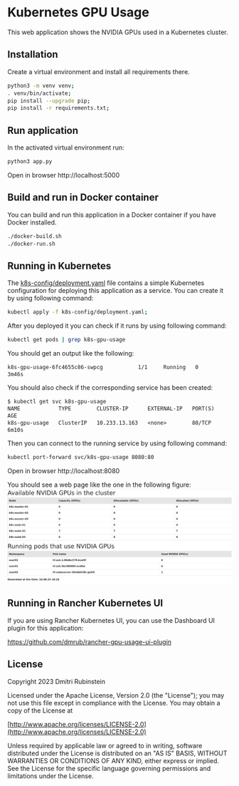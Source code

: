 # Kubernetes GPU Usage

This web application shows the NVIDIA GPUs used in a Kubernetes cluster.

## Installation

Create a virtual environment and install all requirements there.

```sh
python3 -m venv venv;
. venv/bin/activate;
pip install --upgrade pip;
pip install -r requirements.txt;
```

## Run application

In the activated virtual environment run:
```sh
python3 app.py
```

Open in browser http://localhost:5000

## Build and run in Docker container

You can build and run this application in a Docker container if you have Docker installed.

```sh
./docker-build.sh
./docker-run.sh
```

## Running in Kubernetes

The [k8s-config/deployment.yaml](k8s-config/deployment.yaml) file contains a simple Kubernetes configuration for deploying this application as a service. You can create it by using following command:

```sh
kubectl apply -f k8s-config/deployment.yaml;
```

After you deployed it you can check if it runs by using following command:
```sh
kubectl get pods | grep k8s-gpu-usage
```
You should get an output like the following:
```
k8s-gpu-usage-6fc4655c86-swpcg           1/1     Running   0          3m46s
```
You should also check if the corresponding service has been created:
```
$ kubectl get svc k8s-gpu-usage
NAME            TYPE        CLUSTER-IP      EXTERNAL-IP   PORT(S)   AGE
k8s-gpu-usage   ClusterIP   10.233.13.163   <none>        80/TCP    6m10s
```
Then you can connect to the running service by using following command:
```sh
kubectl port-forward svc/k8s-gpu-usage 8080:80
```
Open in browser http://localhost:8080

You should see a web page like the one in the following figure:
![Screenshot](screenshot.jpg)

## Running in Rancher Kubernetes UI

If you are using Rancher Kubernetes UI, you can use the Dashboard UI plugin for this application:

https://github.com/dmrub/rancher-gpu-usage-ui-plugin

## License

Copyright 2023 Dmitri Rubinstein

Licensed under the Apache License, Version 2.0 (the "License");
you may not use this file except in compliance with the License.
You may obtain a copy of the License at

[http://www.apache.org/licenses/LICENSE-2.0](http://www.apache.org/licenses/LICENSE-2.0)

Unless required by applicable law or agreed to in writing, software
distributed under the License is distributed on an "AS IS" BASIS,
WITHOUT WARRANTIES OR CONDITIONS OF ANY KIND, either express or implied.
See the License for the specific language governing permissions and
limitations under the License.
